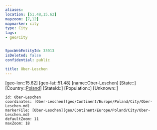 ```yaml
---
aliases: 
location: [51.48,15.62]
mapzoom: [7,12] 
mapmarker: city 
type: City
tags:
- geo/City


SpocWebEntityId: 33013
isDeleted: false
confidential: public

title: Ober-Leschen
---
```

[geo-lon::15.62]
[geo-lat::51.48]
[name::Ober-Leschen]
[State::]
[Country::[Poland](geo/Continent/Europe/Poland.md)]
[StateId::]
[Population::]
[Unknown::]


```leaflet
id: Ober-Leschen
coordinates: [Ober-Leschen](geo/Continent/Europe/Poland/City/Ober-Leschen.md)
markerFile: [Ober-Leschen](geo/Continent/Europe/Poland/City/Ober-Leschen.md)
defaultZoom: 11 
maxZoom: 18
```



